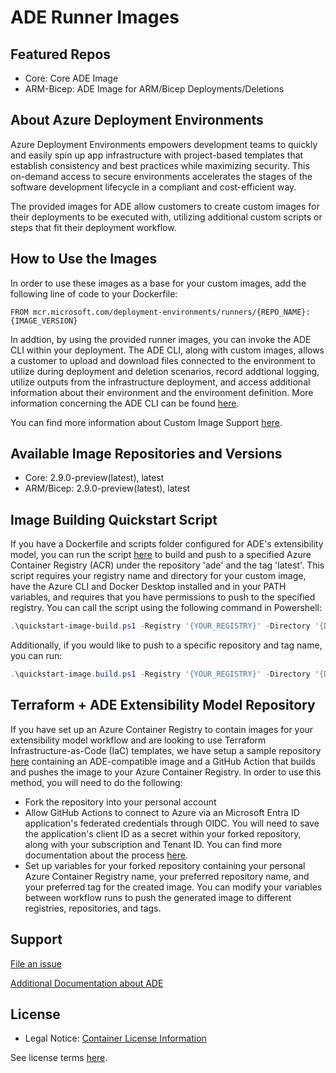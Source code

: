 # ADE Runner Images

## Featured Repos
+ Core: Core ADE Image
+ ARM-Bicep: ADE Image for ARM/Bicep Deployments/Deletions

## About Azure Deployment Environments
Azure Deployment Environments empowers development teams to quickly and easily spin up app infrastructure with project-based templates that establish consistency and best practices while maximizing security. This on-demand access to secure environments accelerates the stages of the software development lifecycle in a compliant and cost-efficient way.

The provided images for ADE allow customers to create custom images for their deployments to be executed with, utilizing additional custom scripts or steps that fit their deployment workflow.

## How to Use the Images
In order to use these images as a base for your custom images, add the following line of code to your Dockerfile:
``` 
FROM mcr.microsoft.com/deployment-environments/runners/{REPO_NAME}:{IMAGE_VERSION}
```

In addtion, by using the provided runner images, you can invoke the ADE CLI within your deployment. The ADE CLI, along with custom images, allows a customer to upload and download files connected to the environment to utilize during deployment and deletion scenarios, record addtional logging, utilize outputs from the infrastructure deployment, and access additional information about their environment and the environment definition. More information concerning the ADE CLI can be found [here](../documentation/custom-image-support/ade-cli-docs/README.md).

You can find more information about Custom Image Support [here](../documentation/custom-image-support/README.md).

## Available Image Repositories and Versions
- Core: 2.9.0-preview(latest), latest
- ARM/Bicep: 2.9.0-preview(latest), latest

## Image Building Quickstart Script
If you have a Dockerfile and scripts folder configured for ADE's extensibility model, you can run the script [here](../../Runner-Images/quickstart-image-build.ps1) to build and push to a specified Azure Container Registry (ACR) under the repository 'ade' and the tag 'latest'. This script requires your registry name and directory for your custom image, have the Azure CLI and Docker Desktop installed and in your PATH variables, and requires that you have permissions to push to the specified registry. You can call the script using the following command in Powershell:
```powershell
.\quickstart-image-build.ps1 -Registry '{YOUR_REGISTRY}' -Directory '{DIRECTORY_TO_YOUR_IMAGE}'
```

Additionally, if you would like to push to a specific repository and tag name, you can run:
```powershell
.\quickstart-image.build.ps1 -Registry '{YOUR_REGISTRY}' -Directory '{DIRECTORY_TO_YOUR_IMAGE}' -Repository '{YOUR_REPOSITORY}' -Tag '{YOUR_TAG}'
```

## Terraform + ADE Extensibility Model Repository
If you have set up an Azure Container Registry to contain images for your extensibility model workflow and are looking to use Terraform Infrastructure-as-Code (IaC) templates, we have setup a sample repository [here](https://github.com/Azure/ade-extensibility-model-terraform) containing an ADE-compatible image and a GitHub Action that builds and pushes the image to your Azure Container Registry. In order to use this method, you will need to do the following:
 - Fork the repository into your personal account
 - Allow GitHub Actions to connect to Azure via an Microsoft Entra ID application's federated credentials through OIDC. You will need to save the application's client ID as a secret within your forked repository, along with your subscription and Tenant ID. You can find more documentation about the process [here](https://learn.microsoft.com/en-us/azure/developer/github/connect-from-azure?tabs=azure-cli%2Clinux).
 - Set up variables for your forked repository containing your personal Azure Container Registry name, your preferred repository name, and your preferred tag for the created image. You can modify your variables between workflow runs to push the generated image to different registries, repositories, and tags.

## Support

[File an issue](https://github.com/Azure/deployment-environments/issues)

[Additional Documentation about ADE](https://learn.microsoft.com/en-us/azure/deployment-environments/)

## License
- Legal Notice: [Container License Information](https://aka.ms/mcr/osslegalnotice)

See license terms [here](https://github.com/Azure/deployment-environments/blob/main/LICENSE).
